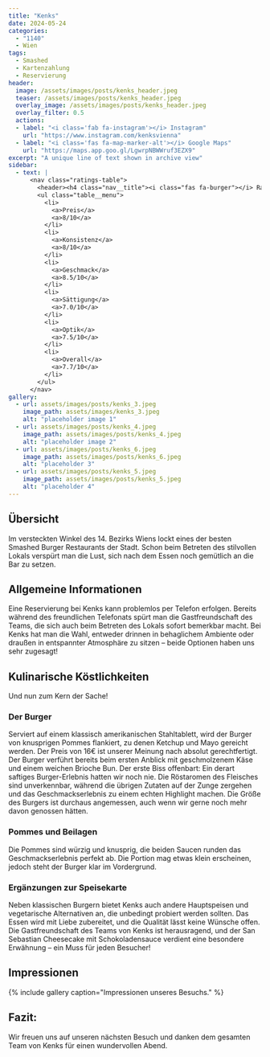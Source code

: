 ```yaml
---
title: "Kenks"
date: 2024-05-24
categories:
  - "1140"
  - Wien
tags:
  - Smashed
  - Kartenzahlung
  - Reservierung
header:
  image: /assets/images/posts/kenks_header.jpeg
  teaser: /assets/images/posts/kenks_header.jpeg
  overlay_image: /assets/images/posts/kenks_header.jpeg
  overlay_filter: 0.5
  actions:
  - label: "<i class='fab fa-instagram'></i> Instagram"
    url: "https://www.instagram.com/kenksvienna"
  - label: "<i class='fas fa-map-marker-alt'></i> Google Maps"
    url: "https://maps.app.goo.gl/LgwrpNBWWruf3EZX9"
excerpt: "A unique line of text shown in archive view"
sidebar:
  - text: |
      <nav class="ratings-table">
        <header><h4 class="nav__title"><i class="fas fa-burger"></i> Ratings</h4></header>
        <ul class="table__menu">
          <li>
            <a>Preis</a>
            <a>8/10</a>
          </li>
          <li>
            <a>Konsistenz</a>
            <a>8/10</a>
          </li>
          <li>
            <a>Geschmack</a>
            <a>8.5/10</a>
          </li>
          <li>
            <a>Sättigung</a>
            <a>7.0/10</a>
          </li>
          <li>
            <a>Optik</a>
            <a>7.5/10</a>
          </li>
          <li>
            <a>Overall</a>
            <a>7.7/10</a>
          </li>
        </ul>
      </nav>
gallery:
  - url: assets/images/posts/kenks_3.jpeg
    image_path: assets/images/kenks_3.jpeg
    alt: "placeholder image 1"
  - url: assets/images/posts/kenks_4.jpeg
    image_path: assets/images/posts/kenks_4.jpeg
    alt: "placeholder image 2"
  - url: assets/images/posts/kenks_6.jpeg
    image_path: assets/images/posts/kenks_6.jpeg
    alt: "placeholder 3"
  - url: assets/images/posts/kenks_5.jpeg
    image_path: assets/images/posts/kenks_5.jpeg
    alt: "placeholder 4"
---
```

## Übersicht
Im versteckten Winkel des 14. Bezirks Wiens lockt eines der besten Smashed Burger Restaurants der Stadt. Schon beim Betreten des stilvollen Lokals verspürt man die Lust, sich nach dem Essen noch gemütlich an die Bar zu setzen.

## Allgemeine Informationen
Eine Reservierung bei Kenks kann problemlos per Telefon erfolgen. Bereits während des freundlichen Telefonats spürt man die Gastfreundschaft des Teams, die sich auch beim Betreten des Lokals sofort bemerkbar macht. Bei Kenks hat man die Wahl, entweder drinnen in behaglichem Ambiente oder draußen in entspannter Atmosphäre zu sitzen – beide Optionen haben uns sehr zugesagt!

## Kulinarische Köstlichkeiten
Und nun zum Kern der Sache!

### Der Burger
Serviert auf einem klassisch amerikanischen Stahltablett, wird der Burger von knusprigen Pommes flankiert, zu denen Ketchup und Mayo gereicht werden. Der Preis von 16€ ist unserer Meinung nach absolut gerechtfertigt. Der Burger verführt bereits beim ersten Anblick mit geschmolzenem Käse und einem weichen Brioche Bun. Der erste Biss offenbart: Ein derart saftiges Burger-Erlebnis hatten wir noch nie. Die Röstaromen des Fleisches sind unverkennbar, während die übrigen Zutaten auf der Zunge zergehen und das Geschmackserlebnis zu einem echten Highlight machen. Die Größe des Burgers ist durchaus angemessen, auch wenn wir gerne noch mehr davon genossen hätten.

### Pommes und Beilagen
Die Pommes sind würzig und knusprig, die beiden Saucen runden das Geschmackserlebnis perfekt ab. Die Portion mag etwas klein erscheinen, jedoch steht der Burger klar im Vordergrund.

### Ergänzungen zur Speisekarte
Neben klassischen Burgern bietet Kenks auch andere Hauptspeisen und vegetarische Alternativen an, die unbedingt probiert werden sollten. Das Essen wird mit Liebe zubereitet, und die Qualität lässt keine Wünsche offen. Die Gastfreundschaft des Teams von Kenks ist herausragend, und der San Sebastian Cheesecake mit Schokoladensauce verdient eine besondere Erwähnung – ein Muss für jeden Besucher!

## Impressionen
{% include gallery caption="Impressionen unseres Besuchs." %}

## Fazit:
Wir freuen uns auf unseren nächsten Besuch und danken dem gesamten Team von Kenks für einen wundervollen Abend.

